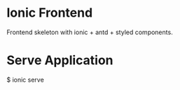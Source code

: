 # Ionic Frontend
Frontend skeleton with ionic + antd + styled components.

# Serve Application
$ ionic serve
